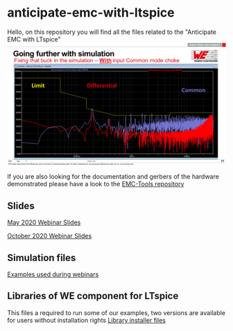 # anticipate-emc-with-ltspice
Hello, on this repository you will find all the files related to the "Anticipate EMC with LTspice"
![Anticipate_EMC](/slides/Slide77.PNG)


If you are also looking for the documentation and gerbers of the hardware demonstrated please have a look to the 
[EMC-Tools repository](https://github.com/sylvainlebras/EMC-Tools)

## Slides

[May 2020 Webinar Slides](https://github.com/sylvainlebras/anticipate-emc-with-ltspice/blob/main/Anticipate%20EMC%20With%20LTSpice-2020-May.pdf)

[October 2020 Webinar Slides](https://github.com/sylvainlebras/anticipate-emc-with-ltspice/blob/main/Anticipate%20EMC%20With%20LTSpice-2020-October.pdf)

## Simulation files

[Examples used during webinars](https://github.com/sylvainlebras/anticipate-emc-with-ltspice/tree/main/LTspice-simulation-files)

## Libraries of WE component for LTspice 

This files a required to run some of our examples, two versions are available for users without installation rights
[Library installer files](https://github.com/sylvainlebras/anticipate-emc-with-ltspice/tree/main/LTspice-libraries-installer)
